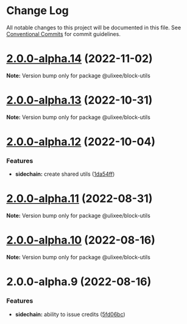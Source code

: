 # Change Log

All notable changes to this project will be documented in this file.
See [Conventional Commits](https://conventionalcommits.org) for commit guidelines.

# [2.0.0-alpha.14](https://github.com/ulixee/payments/compare/v2.0.0-alpha.12...v2.0.0-alpha.14) (2022-11-02)

**Note:** Version bump only for package @ulixee/block-utils





# [2.0.0-alpha.13](https://github.com/ulixee/payments/compare/v2.0.0-alpha.12...v2.0.0-alpha.13) (2022-10-31)

**Note:** Version bump only for package @ulixee/block-utils





# [2.0.0-alpha.12](https://github.com/ulixee/payments/compare/v2.0.0-alpha.11...v2.0.0-alpha.12) (2022-10-04)


### Features

* **sidechain:** create shared utils ([1da54ff](https://github.com/ulixee/payments/commit/1da54ff7f75639eb42bda781ba59bdffb0993b6e))





# [2.0.0-alpha.11](https://github.com/ulixee/payments/compare/v2.0.0-alpha.10...v2.0.0-alpha.11) (2022-08-31)

**Note:** Version bump only for package @ulixee/block-utils





# [2.0.0-alpha.10](https://github.com/ulixee/payments/compare/v2.0.0-alpha.9...v2.0.0-alpha.10) (2022-08-16)

**Note:** Version bump only for package @ulixee/block-utils





# 2.0.0-alpha.9 (2022-08-16)


### Features

* **sidechain:** ability to issue credits ([5fd06bc](https://gitlab.com/DataLiberationFoundation/ulixee/commit/5fd06bca642b2d72841a31d9f3187447f209777c))
